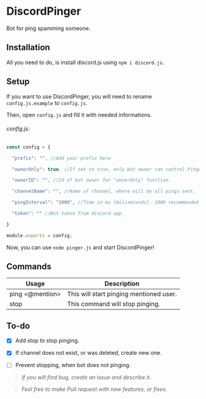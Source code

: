 # DiscordPinger
Bot for ping spamming someone.

## Installation
All you need to do, is install discord.js using `npm i discord.js`.

## Setup
If you want to use DiscordPinger, you will need to rename `config.js.example` to `config.js`.

Then, open `config.js` and fill it with needed informations.

###### config.js:
```js
const config = {

  "prefix": "", //Add your prefix here

  "ownerOnly": true, //If set to true, only bot owner can control Pinger. If set to false, everyone can use Pinger.

  "ownerID": "", //Id of bot owner for "ownerOnly" function.

  "channelName": "", //Name of channel, where will be all pings sent.

  "pingInterval": "1000", //Time in ms (miliseconds). 1000 recommended - If 1000ms (1s), bot will send ping every 1000ms (1s).

  "token": "" //Bot token from discord app.

}

module.exports = config;
```
Now, you can use `node pinger.js` and start DiscordPinger!

## Commands
Usage | Description
------------ | -------------
ping <@mention> | This will start pinging mentioned user.
stop | This command will stop pinging.

## To-do
- [x] Add stop to stop pinging.
- [x] If channel does not exist, or was deleted, create new one.
- [ ] Prevent stopping, when bot does not pinging.


> _If you will find bug, create an issue and describe it._

> _Feel free to make Pull request with new features, or fixes._
